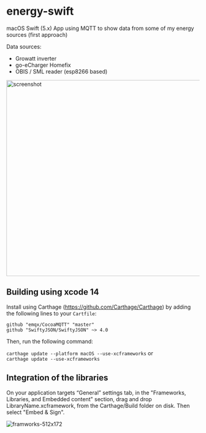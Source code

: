 # energy-swift

macOS Swift (5.x) App using MQTT to show data from some of my energy sources (first approach)

Data sources: 
* Growatt inverter
* go-eCharger Homefix
* OBIS / SML reader (esp8266 based)

<img width="512" alt="screenshot" src="https://user-images.githubusercontent.com/908446/226187039-3ccbb406-1f1e-4c78-bdd4-ff189f04bb8b.png">

## Building using xcode 14

Install using Carthage (https://github.com/Carthage/Carthage) by adding the following lines to your `Cartfile`:

```
github "emqx/CocoaMQTT" "master"
github "SwiftyJSON/SwiftyJSON" ~> 4.0
```

Then, run the following command:

`carthage update --platform macOS --use-xcframeworks` or   
`carthage update --use-xcframeworks`


## Integration of the libraries

On your application targets “General” settings tab, in the "Frameworks, Libraries, and Embedded content" section, drag and drop LibraryName.xcframework, from the Carthage/Build folder on disk. Then select "Embed & Sign". 

![framworks-512x172](https://user-images.githubusercontent.com/908446/226188479-2cbd7b41-9de9-42d0-8e1e-dbe340ebbebb.png)
